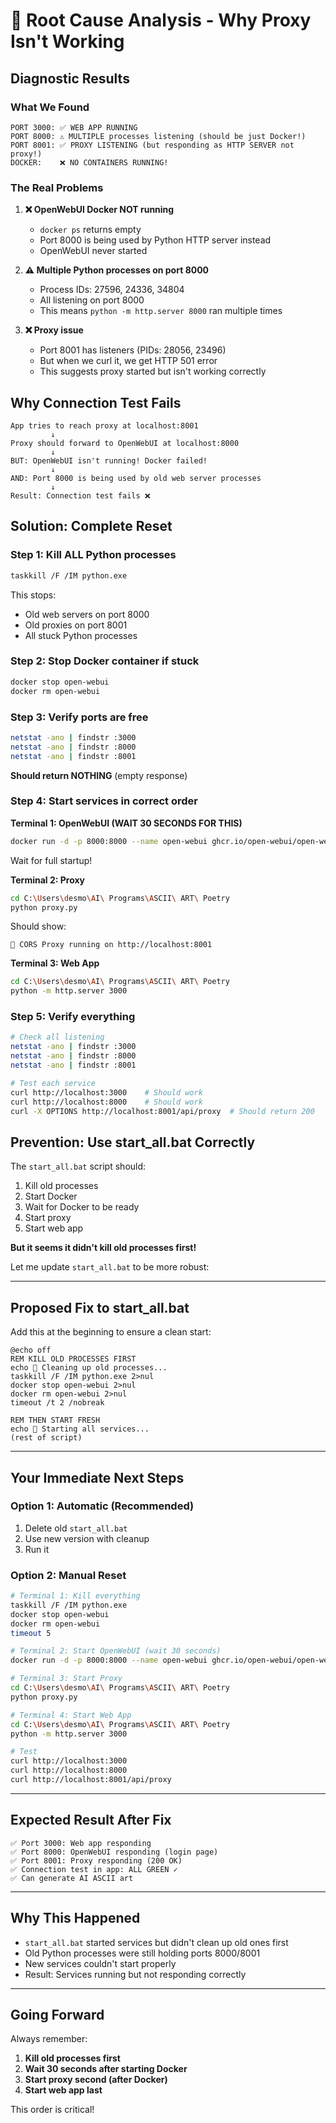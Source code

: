 # 🎯 Root Cause Analysis - Why Proxy Isn't Working

## Diagnostic Results

### What We Found

```
PORT 3000: ✅ WEB APP RUNNING
PORT 8000: ⚠️ MULTIPLE processes listening (should be just Docker!)
PORT 8001: ✅ PROXY LISTENING (but responding as HTTP SERVER not proxy!)
DOCKER:    ❌ NO CONTAINERS RUNNING!
```

### The Real Problems

1. **❌ OpenWebUI Docker NOT running**
   - `docker ps` returns empty
   - Port 8000 is being used by Python HTTP server instead
   - OpenWebUI never started

2. **⚠️ Multiple Python processes on port 8000**
   - Process IDs: 27596, 24336, 34804
   - All listening on port 8000
   - This means `python -m http.server 8000` ran multiple times

3. **❌ Proxy issue**
   - Port 8001 has listeners (PIDs: 28056, 23496)
   - But when we curl it, we get HTTP 501 error
   - This suggests proxy started but isn't working correctly

## Why Connection Test Fails

```
App tries to reach proxy at localhost:8001
         ↓
Proxy should forward to OpenWebUI at localhost:8000
         ↓
BUT: OpenWebUI isn't running! Docker failed!
         ↓
AND: Port 8000 is being used by old web server processes
         ↓
Result: Connection test fails ❌
```

## Solution: Complete Reset

### Step 1: Kill ALL Python processes

```bash
taskkill /F /IM python.exe
```

This stops:
- Old web servers on port 8000
- Old proxies on port 8001
- All stuck Python processes

### Step 2: Stop Docker container if stuck

```bash
docker stop open-webui
docker rm open-webui
```

### Step 3: Verify ports are free

```bash
netstat -ano | findstr :3000
netstat -ano | findstr :8000
netstat -ano | findstr :8001
```

**Should return NOTHING** (empty response)

### Step 4: Start services in correct order

**Terminal 1: OpenWebUI (WAIT 30 SECONDS FOR THIS)**
```bash
docker run -d -p 8000:8000 --name open-webui ghcr.io/open-webui/open-webui:latest
```

Wait for full startup!

**Terminal 2: Proxy**
```bash
cd C:\Users\desmo\AI\ Programs\ASCII\ ART\ Poetry
python proxy.py
```

Should show:
```
🚀 CORS Proxy running on http://localhost:8001
```

**Terminal 3: Web App**
```bash
cd C:\Users\desmo\AI\ Programs\ASCII\ ART\ Poetry
python -m http.server 3000
```

### Step 5: Verify everything

```bash
# Check all listening
netstat -ano | findstr :3000
netstat -ano | findstr :8000
netstat -ano | findstr :8001

# Test each service
curl http://localhost:3000    # Should work
curl http://localhost:8000    # Should work
curl -X OPTIONS http://localhost:8001/api/proxy  # Should return 200
```

## Prevention: Use start_all.bat Correctly

The `start_all.bat` script should:
1. Kill old processes
2. Start Docker
3. Wait for Docker to be ready
4. Start proxy
5. Start web app

**But it seems it didn't kill old processes first!**

Let me update `start_all.bat` to be more robust:

---

## Proposed Fix to start_all.bat

Add this at the beginning to ensure a clean start:

```batch
@echo off
REM KILL OLD PROCESSES FIRST
echo 🧹 Cleaning up old processes...
taskkill /F /IM python.exe 2>nul
docker stop open-webui 2>nul
docker rm open-webui 2>nul
timeout /t 2 /nobreak

REM THEN START FRESH
echo 🚀 Starting all services...
(rest of script)
```

---

## Your Immediate Next Steps

### Option 1: Automatic (Recommended)
1. Delete old `start_all.bat`
2. Use new version with cleanup
3. Run it

### Option 2: Manual Reset
```bash
# Terminal 1: Kill everything
taskkill /F /IM python.exe
docker stop open-webui
docker rm open-webui
timeout 5

# Terminal 2: Start OpenWebUI (wait 30 seconds)
docker run -d -p 8000:8000 --name open-webui ghcr.io/open-webui/open-webui:latest

# Terminal 3: Start Proxy  
cd C:\Users\desmo\AI\ Programs\ASCII\ ART\ Poetry
python proxy.py

# Terminal 4: Start Web App
cd C:\Users\desmo\AI\ Programs\ASCII\ ART\ Poetry
python -m http.server 3000

# Test
curl http://localhost:3000
curl http://localhost:8000
curl http://localhost:8001/api/proxy
```

---

## Expected Result After Fix

```
✅ Port 3000: Web app responding
✅ Port 8000: OpenWebUI responding (login page)
✅ Port 8001: Proxy responding (200 OK)
✅ Connection test in app: ALL GREEN ✓
✅ Can generate AI ASCII art
```

---

## Why This Happened

- `start_all.bat` started services but didn't clean up old ones first
- Old Python processes were still holding ports 8000/8001
- New services couldn't start properly
- Result: Services running but not responding correctly

---

## Going Forward

Always remember:
1. **Kill old processes first**
2. **Wait 30 seconds after starting Docker**
3. **Start proxy second (after Docker)**
4. **Start web app last**

This order is critical!
